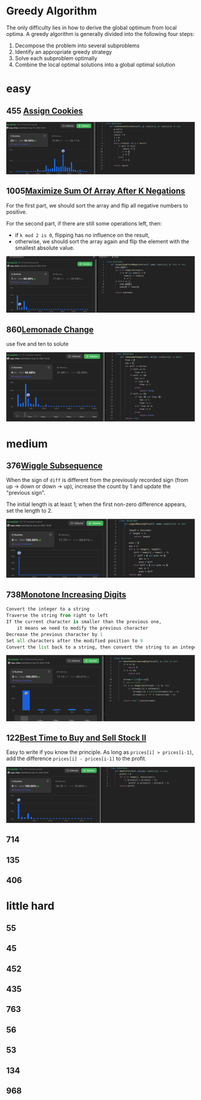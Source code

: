 # Greedy Algorithm

The only difficulty lies in how to derive the global optimum from local optima.
 A greedy algorithm is generally divided into the following four steps:

1. Decompose the problem into several subproblems
2. Identify an appropriate greedy strategy
3. Solve each subproblem optimally
4. Combine the local optimal solutions into a global optimal solution

# easy

## 455 [Assign Cookies](https://leetcode.com/problems/assign-cookies/)

![image-20250818143519118](assets/image-20250818143519118.png)



## 1005[Maximize Sum Of Array After K Negations](https://leetcode.com/problems/maximize-sum-of-array-after-k-negations/)

For the first part, we should sort the array and flip all negative numbers to positive.

For the second part, if there are still some operations left, then:

- if `k mod 2 is 0`, flipping has no influence on the result,
- otherwise, we should sort the array again and flip the element with the smallest absolute value.

![image-20250818144541953](assets/image-20250818144541953.png)

## 860[Lemonade Change](https://leetcode.com/problems/lemonade-change/)

use five and ten to solute

![image-20250818152431787](assets/image-20250818152431787.png)

# medium

## 376[Wiggle Subsequence](https://leetcode.com/problems/wiggle-subsequence/)

When the sign of `diff` is different from the previously recorded sign (from up → down or down → up), increase the count by 1 and update the "previous sign".

The initial length is at least 1; when the first non-zero difference appears, set the length to 2.

![image-20250819150921725](assets/image-20250819150921725.png)

## 738[Monotone Increasing Digits](https://leetcode.com/problems/monotone-increasing-digits/)

```python
Convert the integer to a string
Traverse the string from right to left
If the current character is smaller than the previous one, 
	it means we need to modify the previous character
Decrease the previous character by 1
Set all characters after the modified position to 9
Convert the list back to a string, then convert the string to an integer and return it
```

![image-20250819155943499](assets/image-20250819155943499.png)

## 122[Best Time to Buy and Sell Stock II](https://leetcode.com/problems/best-time-to-buy-and-sell-stock-ii/)

Easy to write if you know the principle.
 As long as `prices[i] > prices[i-1]`, add the difference `prices[i] - prices[i-1]` to the profit.

![image-20250819163415793](assets/image-20250819163415793.png)

## 714



## 135



## 406





# little hard

## 55



## 45



## 452



## 435



## 763



## 56



## 53



## 134



## 968

